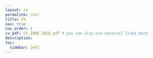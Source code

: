 ```yaml
---
layout: cv
permalink: /cv/
title: CV
nav: true
nav_order: 1
cv_pdf: CV_JUNE_2025.pdf # you can also use external links here
description: 
toc:
  sidebar: left
---
```

